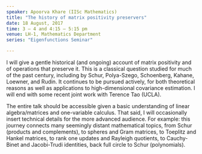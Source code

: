 ```yaml
---
speaker: Apoorva Khare (IISc Mathematics)
title: "The history of matrix positivity preservers"
date: 18 August, 2017
time: 3 – 4 and 4:15 – 5:15 pm
venue: LH-1, Mathematics Department
series: "Eigenfunctions Seminar"

---
```



I will give a gentle historical (and ongoing) account of matrix positivity
and of operations that preserve it. This is a classical question studied
for much of the past century, including by Schur, Polya-Szego, Schoenberg,
Kahane, Loewner, and Rudin. It continues to be pursued actively, for both
theoretical reasons as well as applications to high-dimensional covariance
estimation. I will end with some recent joint work with Terence Tao
(UCLA).

The entire talk should be accessible given a basic understanding of linear
algebra/matrices and one-variable calculus. That said, I will occasionally
insert technical details for the more advanced audience. For example: this
journey connects many seemingly distant mathematical topics, from Schur
(products and complements), to spheres and Gram matrices, to Toeplitz and
Hankel matrices, to rank one updates and Rayleigh quotients, to
Cauchy-Binet and Jacobi-Trudi identities, back full circle to Schur
(polynomials).
